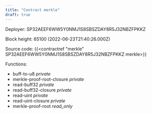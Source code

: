 ```yaml
---
title: "Contract merkle"
draft: true
---
```

Deployer: SP32AEEF6WW5Y0NMJ1S8SBSZDAY8R5J32NBZFPKKZ


 



Block height: 65100 (2022-06-23T21:40:26.000Z)

Source code: {{<contractref "merkle" SP32AEEF6WW5Y0NMJ1S8SBSZDAY8R5J32NBZFPKKZ merkle>}}

Functions:

* buff-to-u8 _private_
* merkle-proof-root-closure _private_
* read-buff32 _private_
* read-buff32-closure _private_
* read-uint _private_
* read-uint-closure _private_
* merkle-proof-root _read_only_
